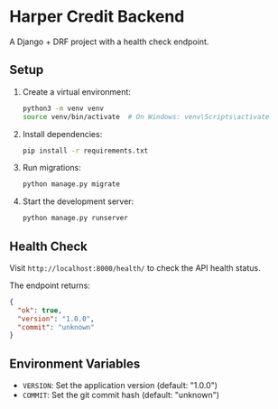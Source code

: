 # Harper Credit Backend

A Django + DRF project with a health check endpoint.

## Setup

1. Create a virtual environment:
   ```bash
   python3 -m venv venv
   source venv/bin/activate  # On Windows: venv\Scripts\activate
   ```

2. Install dependencies:
   ```bash
   pip install -r requirements.txt
   ```

3. Run migrations:
   ```bash
   python manage.py migrate
   ```

4. Start the development server:
   ```bash
   python manage.py runserver
   ```

## Health Check

Visit `http://localhost:8000/health/` to check the API health status.

The endpoint returns:
```json
{
  "ok": true,
  "version": "1.0.0",
  "commit": "unknown"
}
```

## Environment Variables

- `VERSION`: Set the application version (default: "1.0.0")
- `COMMIT`: Set the git commit hash (default: "unknown")
